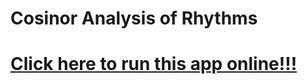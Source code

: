 # Cosinor Analysis of Rhythms
# [Click here to run this app online!!!](https://wong-ziyi.shinyapps.io/Cosinor_Analysis_of_Rhythms/)
